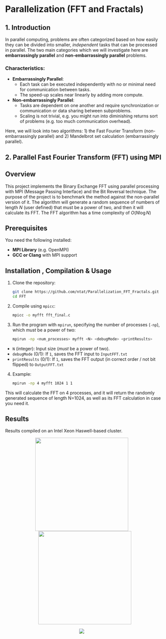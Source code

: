 # Parallelization (FFT and Fractals)

## 1. Introduction

In parallel computing, problems are often categorized based on how easily they can be divided into smaller, _independent_ tasks that can be processed in parallel. The two main categories which we will investigate here are **embarrassingly parallel** and **non-embarrassingly parallel** problems.

### Characteristics:
- **Embarrassingly Parallel**:   
  - Each task can be executed independently with no or minimal need for communication between tasks.
  - The speed-up scales near linearly by adding more compute.
- **Non-embarrassingly Parallel**: 
  - Tasks are dependent on one another and require synchronization or communication or data sharing between subproblems.
  - Scaling is not trivial, e.g. you might run into diminishing returns sort of problems (e.g. too much communication overhead).

Here, we will look into two algorithms: 1) the Fast Fourier Transform (non-embarrassingly parallel) and 2) Mandelbrot set calculation (embarrassingly parallel).

## 2. Parallel Fast Fourier Transform (FFT) using MPI

## Overview
This project implements the Binary Exchange FFT using parallel processing with MPI (Message Passing Interface) and the Bit Reversal technique. The purpose of the project is to benchmark the method against the non-parallel version of it. The algorithm will generate a random sequence of numbers of length $N$ (user defined) that must be a power of two, and then it will calculate its FFT. The FFT algorithm has a time complexity of $O(N \log N)$ 

## Prerequisites
You need the following installed:
- **MPI Library** (e.g. OpenMPI)
- **GCC or Clang** with MPI support
## Installation , Compilation & Usage
1. Clone the repository:
   ```bash
   git clone https://github.com/ntat/Parallelization_FFT_Fractals.git
   cd FFT
2. Compile using `mpicc`:
   ```bash 
   mpicc -o myfft fft_final.c 
3. Run the program with `mpirun`, specifying the number of processes (`-np`), which _must_ be a power of two:
   ```bash 
   mpirun -np <num_processes> myfft <N> <debugMode> <printResults>
 - `N` (integer): Input size (_must_ be a power of two).
 - `debugMode` (0/1): If `1`, saves the FFT input to `InputFFT.txt`
 - `printResults` (0/1): If `1`, saves the FFT output (in correct order / not bit flipped) to `OutputFFT.txt`
4. Example:
   ```bash 
   mpirun -np 4 myfft 1024 1 1
This will calculate the FFT on 4 processes, and it will return the randomly generated sequence of length N=1024, as well as its FFT calculation in case you need it.

## Results
Results compiled on an Intel Xeon Haswell-based cluster. 
<p  align="center">  
<img  src="assets/speedup.png"  width="300"  style="display:inline-block; margin-right: 10px"/>  
<img src="assets/effic.png"  width="300"  style="display:inline-block; margin-left: 10px"/>  
</p>

<p  align="center">  
<img  src="assets/tables.png"  style="display:inline-block; margin-right: 10px"/>  
</p>
